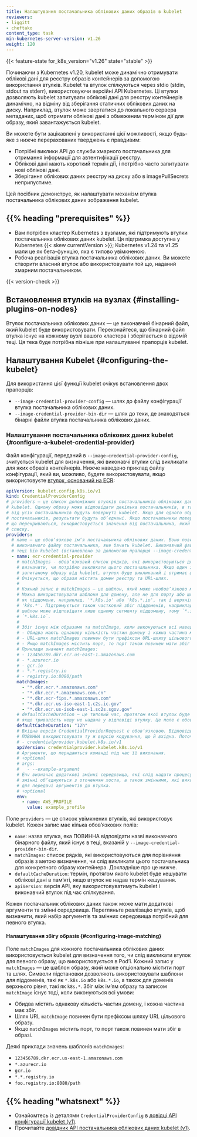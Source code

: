 ```yaml
---
title: Налаштування постачальника облікових даних образів в kubelet
reviewers:
- liggitt
- cheftako
content_type: task
min-kubernetes-server-version: v1.26
weight: 120
---
```


{{< feature-state for_k8s_version="v1.26" state="stable" >}}

<!-- overview -->

Починаючи з Kubernetes v1.20, kubelet може динамічно отримувати облікові дані для реєстру образів контейнерів за допомогою використання втулків. Kubelet та втулок спілкуються через stdio (stdin, stdout та stderr), використовуючи версійні API Kubernetes. Ці втулки дозволяють kubelet запитувати облікові дані для реєстру контейнерів динамічно, на відміну від зберігання статичних облікових даних на диску. Наприклад, втулок може звертатися до локального сервера метаданих, щоб отримати облікові дані з обмеженим терміном дії для образу, який завантажується kubelet.

Ви можете бути зацікавлені у використанні цієї можливості, якщо будь-яке з нижче перерахованих тверджень є правдивим:

* Потрібні виклики API до служби хмарного постачальника для отримання інформації для автентифікації реєстру.
* Облікові дані мають короткий термін дії, і потрібно часто запитувати нові облікові дані.
* Зберігання облікових даних реєстру на диску або в imagePullSecrets неприпустиме.

Цей посібник демонструє, як налаштувати механізм втулка постачальника облікових даних зображення kubelet.

## {{% heading "prerequisites" %}}

* Вам потрібен кластер Kubernetes з вузлами, які підтримують втулки постачальника облікових даних kubelet. Ця підтримка доступна у Kubernetes {{< skew currentVersion >}}; Kubernetes v1.24 та v1.25 мали це як бета-функцію, яка є типово увімкненою.
* Робоча реалізація втулка постачальника облікових даних. Ви можете створити власний втулок або використовувати той що, наданий хмарним постачальником.

{{< version-check >}}

<!-- steps -->

## Встановлення втулків на вузлах {#installing-plugins-on-nodes}

Втулок постачальника облікових даних — це виконавчий бінарний файл, який kubelet буде використовувати. Переконайтеся, що бінарний файл втулка існує на кожному вузлі вашого кластера і зберігається в відомій теці. Ця тека буде потрібна пізніше при налаштуванні прапорців kubelet.

## Налаштування Kubelet {#configuring-the-kubelet}

Для використання цієї функції kubelet очікує встановлення двох прапорців:

* `--image-credential-provider-config` — шлях до файлу конфігурації втулка постачальника облікових даних.
* `--image-credential-provider-bin-dir` — шлях до теки, де знаходяться бінарні файли втулка постачальника облікових даних.

### Налаштування постачальника облікових даних kubelet {#configure-a-kubelet-credential-provider}

Файл конфігурації, переданий в `--image-credential-provider-config`, зчитується kubelet для визначення, які виконавчі втулки слід викликати для яких образів контейнерів. Нижче наведено приклад файлу конфігурації, який ви, можливо, будете використовувати, якщо використовуєте [втулок, оснований на ECR](https://github.com/kubernetes/cloud-provider-aws/tree/master/cmd/ecr-credential-provider):

```yaml
apiVersion: kubelet.config.k8s.io/v1
kind: CredentialProviderConfig
# providers — це список допоміжних втулків постачальників облікових даних, які будуть активовані
# kubelet. Одному образу може відповідати декілька постачальників, в такому випадку облікові дані
# від усіх постачальників будуть повернуті kubelet. Якщо для одного образу є кілька 
# постачальників, результати будуть обʼєднані. Якщо постачальники повертають ключі автентифікації,
# що перекриваються, використовується значення від постачальника, який знаходиться раніше в цьому 
# списку.
providers:
  # name — це обовʼязкове імʼя постачальника облікових даних. Воно повинно відповідати імені
  # виконавчого файлу постачальника, яке бачить kubelet. Виконавчий файл повинен знаходитися в 
  # теці bin kubelet (встановлено за допомогою прапорця --image-credential-provider-bin-dir).
  - name: ecr-credential-provider
    # matchImages - обовʼязковий список рядків, які використовуються для порівняння з образами, щоб
    # визначити, чи потрібно викликати цього постачальника. Якщо один із рядків відповідає
    # запитаному образу від kubelet, втулок буде викликаний і отримає шанс надати облікові дані. 
    # Очікується, що образи містять домен реєстру та URL-шлях.
    #
    # Кожний запис в matchImages — це шаблон, який може необовʼязково містити порт та шлях.
    # Можна використовувати шаблони для домену, але не для порту або шляху. Шаблони підтримуються
    # як піддомени, наприклад, '*.k8s.io' або 'k8s.*.io', так і верхніх рівнів доменів, наприклад, 
    # 'k8s.*'. Підтримується також частковий збіг піддоменів, наприклад, 'app*.k8s.io'. Кожен 
    # шаблон може відповідати лише одному сегменту піддомену, тому `*.io` **не** відповідає 
    # `*.k8s.io`.
    #
    # Збіг існує між образами та matchImage, коли виконуються всі наведені нижче умови:
    # - Обидва мають однакову кількість частин домену і кожна частина має збіг.
    # - URL-шлях matchImages повинен бути префіксом URL-шляху цільового образу.
    # - Якщо matchImages містить порт, то порт також повинен мати збіг в образі.
    # Приклади значент matchImages:
    # - 123456789.dkr.ecr.us-east-1.amazonaws.com
    # - *.azurecr.io
    # - gcr.io
    # - *.*.registry.io
    # - registry.io:8080/path
    matchImages:
      - "*.dkr.ecr.*.amazonaws.com"
      - "*.dkr.ecr.*.amazonaws.com.cn"
      - "*.dkr.ecr-fips.*.amazonaws.com"
      - "*.dkr.ecr.us-iso-east-1.c2s.ic.gov"
      - "*.dkr.ecr.us-isob-east-1.sc2s.sgov.gov"
    # defaultCacheDuration — це типовий час, протягом якої втулок буде кешувати облікові дані у пам'яті,
    # якщо тривалість кешу не надана у відповіді втулку. Це поле є обовʼязковим.
    defaultCacheDuration: "12h"
    # Вхідна версія CredentialProviderRequest є обовʼязковою. Відповідь CredentialProviderResponse
    # ПОВИННА використовувати ту ж версію кодування, що й вхідна. Поточні підтримувані значення:
    # - credentialprovider.kubelet.k8s.io/v1
    apiVersion: credentialprovider.kubelet.k8s.io/v1
    # Аргументи, що перндаються команді під час її виконання.
    # +optional
    # args:
    #   - --example-argument
    # Env визначає додаткові змінні середовища, які слід надати процесу. Ці
    # змінні обʼєднуються з оточенням хоста, а також змінними, які використовує client-go
    # для передачі аргументів до втулка.
    # +optional
    env:
      - name: AWS_PROFILE
        value: example_profile
```

Поле `providers` — це список увімкнених втулків, які використовує kubelet. Кожен запис має кілька обовʼязкових полів:

* `name`: назва втулка, яка ПОВИННА відповідати назві виконавчого бінарного файлу, який існує в теці, вказаній у `--image-credential-provider-bin-dir`.
* `matchImages`: список рядків, які використовуються для порівняння образів з метою визначення, чи слід викликати цього постачальника для конкретного образу контейнера. Докладніше про це нижче.
* `defaultCacheDuration`: термін, протягом якого kubelet буде кешувати облікові дані в памʼяті, якщо втулок не надав термін кешування.
* `apiVersion`: версія API, яку використовуватимуть kubelet і виконавчий втулок під час спілкування.

Кожен постачальник облікових даних також може мати додаткові аргументи та змінні середовища. Перегляньте реалізацію втулків, щоб визначити, який набір аргументів та змінних середовища потрібний для певного втулка.

#### Налаштування збігу образів {#configuring-image-matching}

Поле `matchImages` для кожного постачальника облікових даних використовується kubelet для визначення того, чи слід викликати втулок для певного образу, що використовується в Podʼі. Кожний запис у `matchImages` — це шаблон образу, який може опціонально містити порт та шлях. Символи підстановки дозволяють використовувати шаблони для піддоменів, такі як `*.k8s.io` або `k8s.*.io`, а також для доменів верхнього рівня, такі як `k8s.*`. Збіг між імʼям образу та записом `matchImage` існує тоді, коли виконуються всі умови:

* Обидва містять однакову кількість частин домену, і кожна частина має збіг.
* Шлях URL `matchImage` повинен бути префіксом шляху URL цільового образу.
* Якщо `matchImages` містить порт, то порт також повинен мати збіг в образі.

Деякі приклади значень шаблонів `matchImages`:

* `123456789.dkr.ecr.us-east-1.amazonaws.com`
* `*.azurecr.io`
* `gcr.io`
* `*.*.registry.io`
* `foo.registry.io:8080/path`

## {{% heading "whatsnext" %}}

* Ознайомтесь із деталями `CredentialProviderConfig` в [довідці API конфігурації kubelet (v1)](/docs/reference/config-api/kubelet-config.v1/).
* Прочитайте [довідник API постачальника облікових даних kubelet (v1)](/docs/reference/config-api/kubelet-credentialprovider.v1/).
